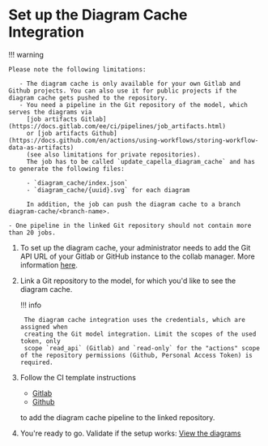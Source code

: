<!--
 ~ SPDX-FileCopyrightText: Copyright DB InfraGO AG and contributors
 ~ SPDX-License-Identifier: Apache-2.0
 -->

# Set up the Diagram Cache Integration

!!! warning

    Please note the following limitations:

       - The diagram cache is only available for your own Gitlab and Github projects. You can also use it for public projects if the diagram cache gets pushed to the repository.
       - You need a pipeline in the Git repository of the model, which serves the diagrams via
         [job artifacts Gitlab](https://docs.gitlab.com/ee/ci/pipelines/job_artifacts.html)
         or [job artifacts Github](https://docs.github.com/en/actions/using-workflows/storing-workflow-data-as-artifacts)
         (see also limitations for private repositories).
         The job has to be called `update_capella_diagram_cache` and has to generate the following files:

         - `diagram_cache/index.json`
         - `diagram_cache/{uuid}.svg` for each diagram

         In addition, the job can push the diagram cache to a branch diagram-cache/<branch-name>.

    - One pipeline in the linked Git repository should not contain more than 20 jobs.

1.  To set up the diagram cache, your administrator needs to add the Git API
    URL of your Gitlab or GitHub instance to the collab manager. More
    information [here](../../../../admin/settings/model-sources/git.md).
1.  Link a Git repository to the model, for which you'd like to see the diagram
    cache.

    !!! info

         The diagram cache integration uses the credentials, which are assigned when
         creating the Git model integration. Limit the scopes of the used token, only
         scope `read_api` (Gitlab) and `read-only` for the "actions" scope of the repository permissions (Github, Personal Access Token) is required.

1.  Follow the CI template instructions

    - [Gitlab](https://dsd-dbs.github.io/capella-dockerimages/ci-templates/gitlab/diagram-cache/)
    - [Github](https://dsd-dbs.github.io/capella-dockerimages/ci-templates/github/diagram-cache/)

    to add the diagram cache pipeline to the linked repository.

1.  You're ready to go. Validate if the setup works:
    [View the diagrams](./view_diagram_cache.md)
